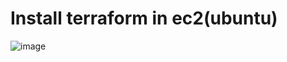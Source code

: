 # Install terraform in ec2(ubuntu)
![image](https://github.com/ArpanaM/Guvi_tasks/assets/68733492/764756ec-b40c-4c2b-bb88-eb1193b5a03e)



